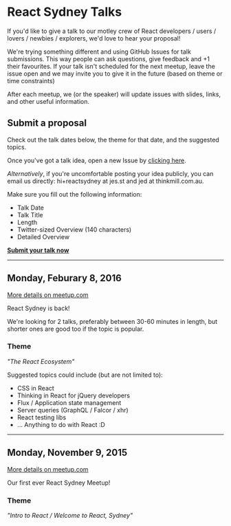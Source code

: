 # React Sydney Talks

If you'd like to give a talk to our motley crew of React developers / users / lovers / newbies / explorers, we'd love to hear your proposal!

We're trying something different and using GitHub Issues for talk submissions. This way people can ask questions, give feedback and +1 their favourites. If your talk isn't scheduled for the next meetup, leave the issue open and we may invite you to give it in the future (based on theme or time constraints)

After each meetup, we (or the speaker) will update issues with slides, links, and other useful information.

## Submit a proposal

Check out the talk dates below, the theme for that date, and the suggested topics.

Once you've got a talk idea, open a new Issue by [clicking here](https://github.com/reactsydney/talks/issues/new?body=**Talk%20Date**%0A%0A%0A**Talk%20Title**%0A%0A%0A**Length**%0A%0A%0A**Twitter-sized%20Overview%20(140%20characters)**%0A%0A%0A**Detailed%20Overview**%0A).

_Alternatively_, if you're uncomfortable posting your idea publicly, you can email us directly: hi+reactsydney at jes.st and jed at thinkmill.com.au.

Make sure you fill out the following information:

* Talk Date
* Talk Title
* Length
* Twitter-sized Overview (140 characters)
* Detailed Overview

[**Submit your talk now**](https://github.com/reactsydney/talks/issues/new?body=**Talk%20Date**%0A%0A%0A**Talk%20Title**%0A%0A%0A**Length**%0A%0A%0A**Twitter-sized%20Overview%20(140%20characters)**%0A%0A%0A**Detailed%20Overview**%0A)

---

## Monday, Feburary 8, 2016

[More details on meetup.com](http://www.meetup.com/React-Sydney/events/228423591/)

React Sydney is back!

We're looking for 2 talks, preferably between 30-60 minutes in length, but shorter ones are good too if the topic is popular.

### Theme

_"The React Ecosystem"_

Suggested topics could include (but are not limited to):

 * CSS in React
 * Thinking in React for jQuery developers
 * Flux / Application state management
 * Server queries (GraphQL / Falcor / xhr)
 * React testing libs
 * ... Anything to do with React :D

---

## Monday, November 9, 2015

[More details on meetup.com](http://www.meetup.com/React-Sydney/events/226074352/)

Our first ever React Sydney Meetup!

### Theme

_"Intro to React / Welcome to React, Sydney"_

